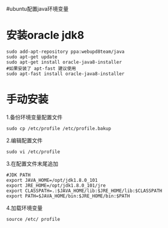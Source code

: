 #ubuntu配置java环境变量
# 安装oracle jdk8 
```
sudo add-apt-repository ppa:webupd8team/java
sudo apt-get update
sudo apt-get install oracle-java8-installer
#如果安装了 apt-fast 建议使用
sudo apt-fast install oracle-java8-installer
```
# 手动安装
1.备份环境变量配置文件
```
sudo cp /etc/profile /etc/profile.bakup
```
2.编辑配置文件
```
sudo vi /etc/profile 
```
3.在配置文件末尾追加
```
#JDK PATH
export JAVA_HOME=/opt/jdk1.8.0_101
export JRE_HOME=/opt/jdk1.8.0_101/jre
export CLASSPATH=.:$JAVA_HOME/lib:$JRE_HOME/lib:$CLASSPATH
export PATH=$JAVA_HOME/bin:$JRE_HOME/bin:$PATH
```
4.加载环境变量
```
source /etc/ profile
```
